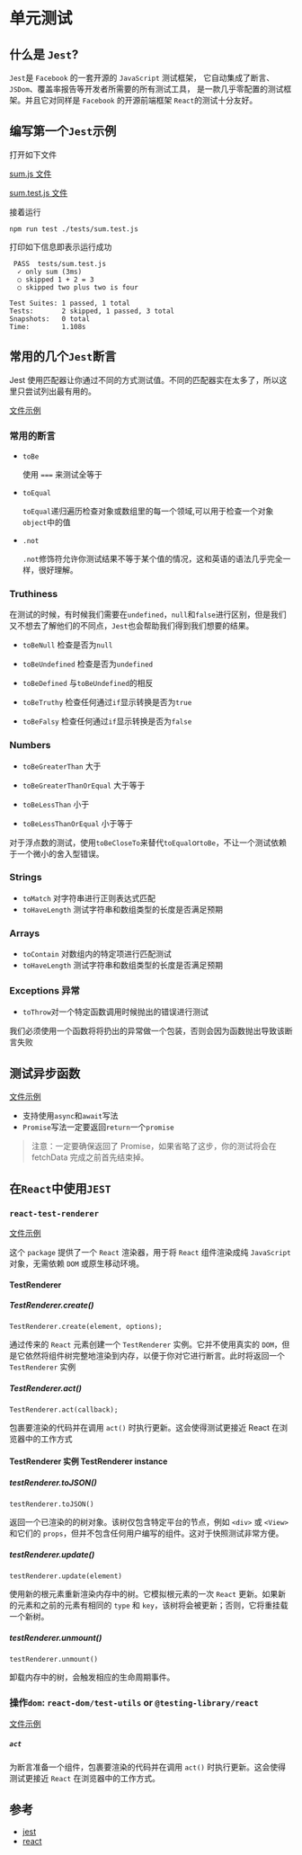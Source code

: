 # 单元测试

## 什么是 `Jest`?

`Jest`是 `Facebook` 的一套开源的 `JavaScript` 测试框架，
它自动集成了断言、`JSDom`、覆盖率报告等开发者所需要的所有测试工具，
是一款几乎零配置的测试框架。并且它对同样是 `Facebook` 的开源前端框架 `React`的测试十分友好。

## 编写第一个`Jest`示例

打开如下文件

[sum.js 文件](https://github.com/MrSeaWave/test-training/blob/master/utils/sum.js)

[sum.test.js 文件](https://github.com/MrSeaWave/test-training/blob/master/tests/sum.test.js)

接着运行

```
npm run test ./tests/sum.test.js
```

打印如下信息即表示运行成功

```
 PASS  tests/sum.test.js
  ✓ only sum (3ms)
  ○ skipped 1 + 2 = 3
  ○ skipped two plus two is four

Test Suites: 1 passed, 1 total
Tests:       2 skipped, 1 passed, 3 total
Snapshots:   0 total
Time:        1.108s
```

## 常用的几个`Jest`断言

Jest 使用匹配器让你通过不同的方式测试值。不同的匹配器实在太多了，所以这里只尝试列出最有用的。

[文件示例](https://github.com/MrSeaWave/test-training/blob/master/tests/common_matchers.test.js)

### 常用的断言

- `toBe`

    使用 `===` 来测试全等于

- `toEqual`

    `toEqual`递归遍历检查对象或数组里的每一个领域,可以用于检查一个对象`object`中的值

- `.not`

    `.not`修饰符允许你测试结果不等于某个值的情况，这和英语的语法几乎完全一样，很好理解。

### Truthiness

在测试的时候，有时候我们需要在`undefined`，`null`和`false`进行区别，但是我们又不想去了解他们的不同点，`Jest`也会帮助我们得到我们想要的结果。

- `toBeNull` 检查是否为`null`

- `toBeUndefined` 检查是否为`undefined`

- `toBeDefined` 与`toBeUndefined`的相反

- `toBeTruthy` 检查任何通过`if`显示转换是否为`true`

- `toBeFalsy` 检查任何通过`if`显示转换是否为`false`

### Numbers

- `toBeGreaterThan` 大于

- `toBeGreaterThanOrEqual` 大于等于

- `toBeLessThan` 小于

- `toBeLessThanOrEqual` 小于等于

对于浮点数的测试，使用`toBeCloseTo`来替代`toEqual`or`toBe`，不让一个测试依赖于一个微小的舍入型错误。

### Strings

- `toMatch` 对字符串进行正则表达式匹配
- `toHaveLength` 测试字符串和数组类型的长度是否满足预期

### Arrays

- `toContain` 对数组内的特定项进行匹配测试
- `toHaveLength` 测试字符串和数组类型的长度是否满足预期

### Exceptions 异常

- `toThrow`对一个特定函数调用时候抛出的错误进行测试

我们必须使用一个函数将将扔出的异常做一个包装，否则会因为函数抛出导致该断言失败

## 测试异步函数

[文件示例](https://github.com/MrSeaWave/test-training/blob/master/tests/request.test.js)

- 支持使用`async`和`await`写法
- `Promise`写法一定要返回`return`一个`promise`

> 注意：一定要确保返回了 Promise，如果省略了这步，你的测试将会在 fetchData 完成之前首先结束掉。

## 在`React`中使用`JEST`

### `react-test-renderer`

[文件示例](https://github.com/MrSeaWave/test-training/blob/master/tests/Components/Link.test.js)

这个 `package` 提供了一个 `React` 渲染器，用于将 `React` 组件渲染成纯 `JavaScript` 对象，无需依赖 `DOM` 或原生移动环境。

#### TestRenderer

##### TestRenderer.create()

```
TestRenderer.create(element, options);
```

通过传来的 `React` 元素创建一个 `TestRenderer` 实例。它并不使用真实的 `DOM`，但是它依然将组件树完整地渲染到内存，以便于你对它进行断言。此时将返回一个 `TestRenderer` 实例

##### TestRenderer.act()

```
TestRenderer.act(callback);
```

包裹要渲染的代码并在调用 `act()` 时执行更新。这会使得测试更接近 React 在浏览器中的工作方式

#### TestRenderer 实例 TestRenderer instance

##### testRenderer.toJSON()

```
testRenderer.toJSON()
```

返回一个已渲染的的树对象。该树仅包含特定平台的节点，例如 `<div>` 或 `<View>` 和它们的 `props`，但并不包含任何用户编写的组件。这对于快照测试非常方便。

##### testRenderer.update()

```
testRenderer.update(element)
```

使用新的根元素重新渲染内存中的树。它模拟根元素的一次 `React` 更新。如果新的元素和之前的元素有相同的 `type` 和 `key`，该树将会被更新；否则，它将重挂载一个新树。

##### testRenderer.unmount()
```
testRenderer.unmount()
```
卸载内存中的树，会触发相应的生命周期事件。


### 操作`dom`: `react-dom/test-utils` or `@testing-library/react`

[文件示例](https://github.com/MrSeaWave/test-training/blob/master/tests/Components/Counter.test.js)

##### `act`
为断言准备一个组件，包裹要渲染的代码并在调用 `act()` 时执行更新。这会使得测试更接近 `React` 在浏览器中的工作方式。

## 参考
- [jest](https://jestjs.io/docs/zh-Hans/getting-started)
- [react](https://zh-hans.reactjs.org/docs/test-renderer.html)
